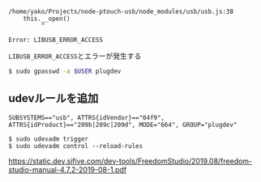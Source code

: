 ```
/home/yako/Projects/node-ptouch-usb/node_modules/usb/usb.js:38
	this.__open()
	     ^

Error: LIBUSB_ERROR_ACCESS
```

`LIBUSB_ERROR_ACCESS`とエラーが発生する

```sh
$ sudo gpasswd -a $USER plugdev
```

## udevルールを追加

```sh:/etc/udev/rules.d/50-ptouch.rules
SUBSYSTEMS=="usb", ATTRS{idVendor}=="04f9", ATTRS{idProduct}=="209b|209c|209d", MODE="664", GROUP="plugdev"
```

```
$ sudo udevadm trigger
$ sudo udevadm control --reload-rules
```


https://static.dev.sifive.com/dev-tools/FreedomStudio/2019.08/freedom-studio-manual-4.7.2-2019-08-1.pdf